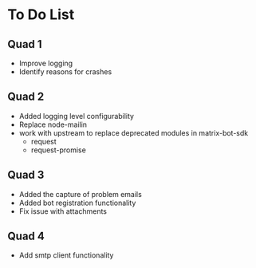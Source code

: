 # To Do List
## Quad 1
* Improve logging
* Identify reasons for crashes

## Quad 2
* Added logging level configurability
* Replace node-mailin
* work with upstream to replace deprecated modules in matrix-bot-sdk
  * request
  * request-promise

## Quad 3
* Added the capture of problem emails
* Added bot registration functionality
* Fix issue with attachments

## Quad 4
* Add smtp client functionality
